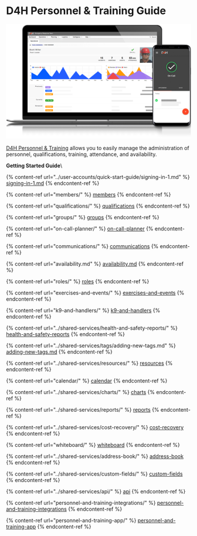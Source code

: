 # D4H Personnel & Training Guide

![](<../.gitbook/assets/image (1).png>)

[D4H Personnel & Training](https://d4htechnologies.com/personnel-training) allows you to easily manage the administration of personnel, qualifications, training, attendance, and availability.

**Getting Started Guide**\


{% content-ref url="../user-accounts/quick-start-guide/signing-in-1.md" %}
[signing-in-1.md](../user-accounts/quick-start-guide/signing-in-1.md)
{% endcontent-ref %}

{% content-ref url="members/" %}
[members](members/)
{% endcontent-ref %}

{% content-ref url="qualifications/" %}
[qualifications](qualifications/)
{% endcontent-ref %}

{% content-ref url="groups/" %}
[groups](groups/)
{% endcontent-ref %}

{% content-ref url="on-call-planner/" %}
[on-call-planner](on-call-planner/)
{% endcontent-ref %}

{% content-ref url="communications/" %}
[communications](communications/)
{% endcontent-ref %}

{% content-ref url="availability.md" %}
[availability.md](availability.md)
{% endcontent-ref %}

{% content-ref url="roles/" %}
[roles](roles/)
{% endcontent-ref %}

{% content-ref url="exercises-and-events/" %}
[exercises-and-events](exercises-and-events/)
{% endcontent-ref %}

{% content-ref url="k9-and-handlers/" %}
[k9-and-handlers](k9-and-handlers/)
{% endcontent-ref %}

{% content-ref url="../shared-services/health-and-safety-reports/" %}
[health-and-safety-reports](../shared-services/health-and-safety-reports/)
{% endcontent-ref %}

{% content-ref url="../shared-services/tags/adding-new-tags.md" %}
[adding-new-tags.md](../shared-services/tags/adding-new-tags.md)
{% endcontent-ref %}

{% content-ref url="../shared-services/resources/" %}
[resources](../shared-services/resources/)
{% endcontent-ref %}

{% content-ref url="calendar/" %}
[calendar](calendar/)
{% endcontent-ref %}

{% content-ref url="../shared-services/charts/" %}
[charts](../shared-services/charts/)
{% endcontent-ref %}

{% content-ref url="../shared-services/reports/" %}
[reports](../shared-services/reports/)
{% endcontent-ref %}

{% content-ref url="../shared-services/cost-recovery/" %}
[cost-recovery](../shared-services/cost-recovery/)
{% endcontent-ref %}

{% content-ref url="whiteboard/" %}
[whiteboard](whiteboard/)
{% endcontent-ref %}

{% content-ref url="../shared-services/address-book/" %}
[address-book](../shared-services/address-book/)
{% endcontent-ref %}

{% content-ref url="../shared-services/custom-fields/" %}
[custom-fields](../shared-services/custom-fields/)
{% endcontent-ref %}

{% content-ref url="../shared-services/api/" %}
[api](../shared-services/api/)
{% endcontent-ref %}

{% content-ref url="personnel-and-training-integrations/" %}
[personnel-and-training-integrations](personnel-and-training-integrations/)
{% endcontent-ref %}

{% content-ref url="personnel-and-training-app/" %}
[personnel-and-training-app](personnel-and-training-app/)
{% endcontent-ref %}





